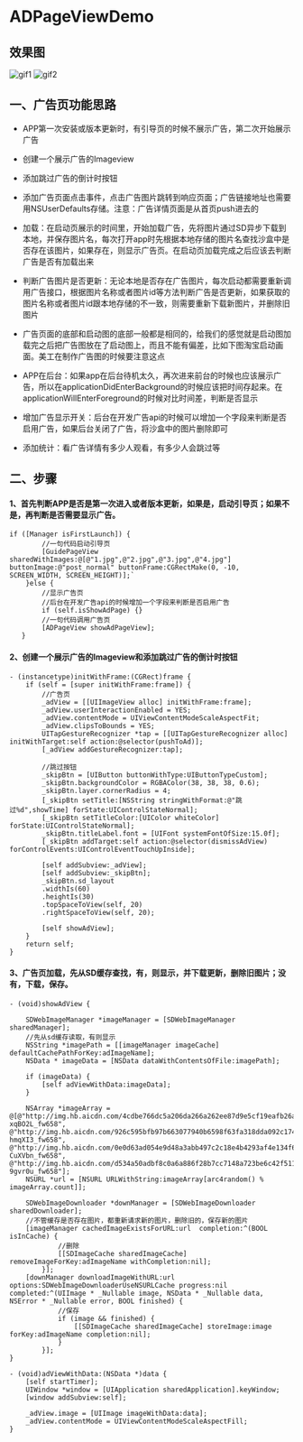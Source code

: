 # ADPageViewDemo
## 效果图

![gif1](https://github.com/CCBrother/ADPageViewDemo/blob/master/ad1.gif)
![gif2](https://github.com/CCBrother/ADPageViewDemo/blob/master/ad2.gif)


## 一、广告页功能思路
* APP第一次安装或版本更新时，有引导页的时候不展示广告，第二次开始展示广告

* 创建一个展示广告的Imageview

* 添加跳过广告的倒计时按钮

* 添加广告页面点击事件，点击广告图片跳转到响应页面；广告链接地址也需要用NSUserDefaults存储。注意：广告详情页面是从首页push进去的

* 加载：在启动页展示的时间里，开始加载广告，先将图片通过SD异步下载到本地，并保存图片名，每次打开app时先根据本地存储的图片名查找沙盒中是否存在该图片，如果存在，则显示广告页。在启动页加载完成之后应该去判断广告是否有加载出来

* 判断广告图片是否更新：无论本地是否存在广告图片，每次启动都需要重新调用广告接口，根据图片名称或者图片id等方法判断广告是否更新，如果获取的图片名称或者图片id跟本地存储的不一致，则需要重新下载新图片，并删除旧图片

* 广告页面的底部和启动图的底部一般都是相同的，给我们的感觉就是启动图加载完之后把广告图放在了启动图上，而且不能有偏差，比如下图淘宝启动画面。美工在制作广告图的时候要注意这点

* APP在后台：如果app在后台待机太久，再次进来前台的时候也应该展示广告，所以在applicationDidEnterBackground的时候应该把时间存起来。在applicationWillEnterForeground的时候对比时间差，判断是否显示

* 增加广告显示开关：后台在开发广告api的时候可以增加一个字段来判断是否启用广告，如果后台关闭了广告，将沙盒中的图片删除即可

* 添加统计：看广告详情有多少人观看，有多少人会跳过等

## 二、步骤
#### 1、首先判断APP是否是第一次进入或者版本更新，如果是，启动引导页；如果不是，再判断是否需要显示广告。
```
if ([Manager isFirstLaunch]) {
        //一句代码启动引导页
        [GuidePageView sharedWithImages:@[@"1.jpg",@"2.jpg",@"3.jpg",@"4.jpg"] buttonImage:@"post_normal" buttonFrame:CGRectMake(0, -10, SCREEN_WIDTH, SCREEN_HEIGHT)];`
    }else {
        //显示广告页
        //后台在开发广告api的时候增加一个字段来判断是否启用广告
        if (self.isShowAdPage) {}
        //一句代码调用广告页
        [ADPageView showAdPageView];
   }
```
#### 2、创建一个展示广告的Imageview和添加跳过广告的倒计时按钮
```
- (instancetype)initWithFrame:(CGRect)frame {
    if (self = [super initWithFrame:frame]) {
        //广告页
        _adView = [[UIImageView alloc] initWithFrame:frame];
        _adView.userInteractionEnabled = YES;
        _adView.contentMode = UIViewContentModeScaleAspectFit;
        _adView.clipsToBounds = YES;
        UITapGestureRecognizer *tap = [[UITapGestureRecognizer alloc] initWithTarget:self action:@selector(pushToAd)];
        [_adView addGestureRecognizer:tap];
        
        //跳过按钮
        _skipBtn = [UIButton buttonWithType:UIButtonTypeCustom];
        _skipBtn.backgroundColor = RGBAColor(38, 38, 38, 0.6);
        _skipBtn.layer.cornerRadius = 4;
        [_skipBtn setTitle:[NSString stringWithFormat:@"跳过%d",showTime] forState:UIControlStateNormal];
        [_skipBtn setTitleColor:[UIColor whiteColor] forState:UIControlStateNormal];
        _skipBtn.titleLabel.font = [UIFont systemFontOfSize:15.0f];
        [_skipBtn addTarget:self action:@selector(dismissAdView) forControlEvents:UIControlEventTouchUpInside];
        
        [self addSubview:_adView];
        [self addSubview:_skipBtn];
        _skipBtn.sd_layout
        .widthIs(60)
        .heightIs(30)
        .topSpaceToView(self, 20)
        .rightSpaceToView(self, 20);
        
        [self showAdView];
    }
    return self;
}
```
#### 3、广告页加载，先从SD缓存查找，有，则显示，并下载更新，删除旧图片；没有，下载，保存。
```
- (void)showAdView {
    
    SDWebImageManager *imageManager = [SDWebImageManager sharedManager];
    //先从sd缓存读取，有则显示
    NSString *imagePath = [[imageManager imageCache] defaultCachePathForKey:adImageName];
    NSData * imageData = [NSData dataWithContentsOfFile:imagePath];
    
    if (imageData) {
        [self adViewWithData:imageData];
    }
    
    NSArray *imageArray = @[@"http://img.hb.aicdn.com/4cdbe766dc5a206da266a262ee87d9e5cf19eafb26a9d-xqBO2L_fw658", @"http://img.hb.aicdn.com/926c595bfb97b663077940b6598f63fa318dda092c174-hmqXI3_fw658", @"http://img.hb.aicdn.com/0e0d63ad054e9d48a3abb497c2c18e4b4293af4e134f6-CuXVbn_fw658", @"http://img.hb.aicdn.com/d534a50adbf8c0a6a886f28b7cc7148a723be6c42f511-9gvr0u_fw658"];
    NSURL *url = [NSURL URLWithString:imageArray[arc4random() % imageArray.count]];
    
    SDWebImageDownloader *downManager = [SDWebImageDownloader sharedDownloader];
    //不管缓存是否存在图片，都重新请求新的图片，删除旧的，保存新的图片
    [imageManager cachedImageExistsForURL:url  completion:^(BOOL isInCache) {
            //删除
            [[SDImageCache sharedImageCache] removeImageForKey:adImageName withCompletion:nil];
        }];
    [downManager downloadImageWithURL:url options:SDWebImageDownloaderUseNSURLCache progress:nil completed:^(UIImage * _Nullable image, NSData * _Nullable data, NSError * _Nullable error, BOOL finished) {
            //保存
            if (image && finished) {
                [[SDImageCache sharedImageCache] storeImage:image forKey:adImageName completion:nil];
            }
        }];
}

- (void)adViewWithData:(NSData *)data {
    [self startTimer];
    UIWindow *window = [UIApplication sharedApplication].keyWindow;
    [window addSubview:self];
    
    _adView.image = [UIImage imageWithData:data];
    _adView.contentMode = UIViewContentModeScaleAspectFill;
}

```
